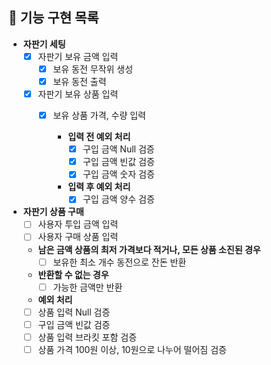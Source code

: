 ## 🎯 기능 구현 목록

- **자판기 세팅**
    - [X] 자판기 보유 금액 입력
        - [X] 보유 동전 무작위 생성
        - [X] 보유 동전 출력
    - [X] 자판기 보유 상품 입력
        - [X] 보유 상품 가격, 수량 입력
      
            - **입력 전 예외 처리**
                - [X] 구입 금액 Null 검증
                - [X] 구입 금액 빈값 검증
                - [X] 구입 금액 숫자 검증
            - **입력 후 예외 처리**
                - [X] 구입 금액 양수 검증

- **자판기 상품 구매**
    - [ ] 사용자 투입 금액 입력
    - [ ] 사용자 구매 상품 입력
    - **남은 금액 상품의 최저 가격보다 적거나, 모든 상품 소진된 경우**
        - [ ] 보유한 최소 개수 동전으로 잔돈 반환
    - **반환할 수 없는 경우**
        - [ ] 가능한 금액만 반환
    - **예외 처리**
    - [ ] 상품 입력 Null 검증
    - [ ] 구입 금액 빈값 검증
    - [ ] 상품 입력 브라킷 포함 검증
    - [ ] 상품 가격 100원 이상, 10원으로 나누어 떨어짐 검증
